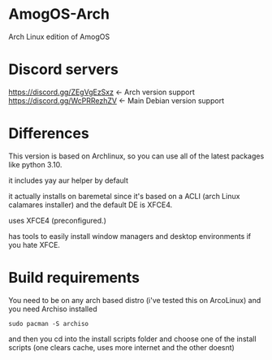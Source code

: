 # AmogOS-Arch
Arch Linux edition of AmogOS

# Discord servers
https://discord.gg/ZEgVgEzSxz <- Arch version support  
https://discord.gg/WcPRRezhZV <- Main Debian version support

# Differences
This version is based on Archlinux, so you can use all of the latest packages like  python 3.10.

it includes yay aur helper by default

it actually installs on baremetal since it's based on a ACLI (arch Linux calamares installer) and the default DE is XFCE4.

uses XFCE4 (preconfigured.)

has tools to easily install window managers and desktop environments if you hate XFCE.

# Build requirements
You need to be on any arch based distro (i've tested this on ArcoLinux) and you need Archiso installed
```
sudo pacman -S archiso
```

and then you cd into the install scripts folder and choose one of the install scripts (one clears cache, uses more internet and the other doesnt)
